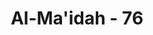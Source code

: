 ---
title: "Al-Ma'idah - 76"
no: 76
arabic_no: ٧٦
ayah: قُلْ اَتَعْبُدُوْنَ مِنْ دُوْنِ اللّٰهِ مَا لَا يَمْلِكُ لَكُمْ ضَرًّا وَّلَا نَفْعًا ۗوَاللّٰهُ هُوَ السَّمِيْعُ الْعَلِيْمُ
translation: "Katakanlah (Muhammad), “Mengapa kamu menyembah yang selain Allah, sesuatu yang tidak dapat menimbulkan bencana kepadamu dan tidak (pula) memberi manfaat?” Dan Allah Maha Mendengar, Maha Mengetahui."
tafsir: "Ayat ini menerangkan betapa sesatnya orang Nasrani yang menyembah Almasih. Muhammad mendapat perintah dari Allah supaya menanyakan kepada orang Nasrani, mengapa mereka menyembah selain Allah, sesuatu yang tidak memberi mudarat dan tidak memberi manfaat. Tidakkah mereka mengetahui bahwa orang Yahudi itu memusuhi Almasih dan mereka hendak membinasakannya, sedang Almasih sendiri ternyata tidak sanggup memberi mudarat kepada orang Yahudi dan sahabat Almasih tidak dapat menolongnya. Wajarkah orang yang tidak mempunyai kesanggupan itu dipandang sebagai Tuhan. Tidakkah mereka sendiri bercerita bahwa Yesus ketika dianiaya di atas tiang salib, dia meminta air karena haus dan orang Yahudi hanya memberikannya air cuka yang dituangkan ke lubang hidungnya. (Markus xv. 36: \"Maka datanglah seorang dengan bunga karang yang mencelupkannya ke dalam anggur asam lalu mencucukannya pada sebatang buluh dan memberi Yesus minum dan berkata: \"Baiklah kita tunggu dan melihat apakah Elia datang untuk menurunkan Dia.\" Terdapat juga dalam Matius xxvii. 48, Yohanes xix. 29-30). Tidakkah cerita mereka ini menunjukkan bahwa Yesus itu sangat lemah. Pantaskah orang yang lemah seperti ini dipandang sebagai Tuhan.\n\nSelanjutnya akhir ayat ini memperingatkan orang Nasrani bahwa Allah Maha Mendengar terutama ucapan kekafiran mereka dan Maha Mengetahui kepalsuan yang ada dalam hati mereka."
---